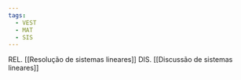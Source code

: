 ```yaml
---
tags:
  - VEST
  - MAT
  - SIS
---
```

REL. [[Resolução de sistemas lineares]]
DIS. [[Discussão de sistemas lineares]]